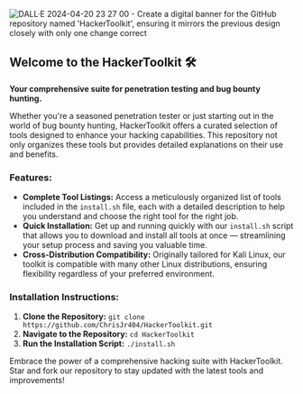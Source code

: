 ![DALL·E 2024-04-20 23 27 00 - Create a digital banner for the GitHub repository named 'HackerToolkit', ensuring it mirrors the previous design closely with only one change correct](https://github.com/ChrisJr404/HackerToolkit/assets/11917633/170bf9c2-03c0-40ef-a9e9-230c76f65122)

## Welcome to the HackerToolkit 🛠️

**Your comprehensive suite for penetration testing and bug bounty hunting.**

Whether you're a seasoned penetration tester or just starting out in the world of bug bounty hunting, HackerToolkit offers a curated selection of tools designed to enhance your hacking capabilities. This repository not only organizes these tools but provides detailed explanations on their use and benefits.

### Features:
- **Complete Tool Listings:** Access a meticulously organized list of tools included in the `install.sh` file, each with a detailed description to help you understand and choose the right tool for the right job.
- **Quick Installation:** Get up and running quickly with our `install.sh` script that allows you to download and install all tools at once — streamlining your setup process and saving you valuable time.
- **Cross-Distribution Compatibility:** Originally tailored for Kali Linux, our toolkit is compatible with many other Linux distributions, ensuring flexibility regardless of your preferred environment.

### Installation Instructions:
1. **Clone the Repository:** `git clone https://github.com/ChrisJr404/HackerToolkit.git`
2. **Navigate to the Repository:** `cd HackerToolkit`
3. **Run the Installation Script:** `./install.sh`

Embrace the power of a comprehensive hacking suite with HackerToolkit. Star and fork our repository to stay updated with the latest tools and improvements!
